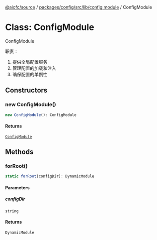 [@aiofc/source](../../../../../../index.md) / [packages/config/src/lib/config.module](../index.md) / ConfigModule

# Class: ConfigModule

ConfigModule

职责：
1. 提供全局配置服务
2. 管理配置的加载和注入
3. 确保配置的单例性

## Constructors

### new ConfigModule()

```ts
new ConfigModule(): ConfigModule
```

#### Returns

[`ConfigModule`](ConfigModule.md)

## Methods

### forRoot()

```ts
static forRoot(configDir): DynamicModule
```

#### Parameters

##### configDir

`string`

#### Returns

`DynamicModule`
